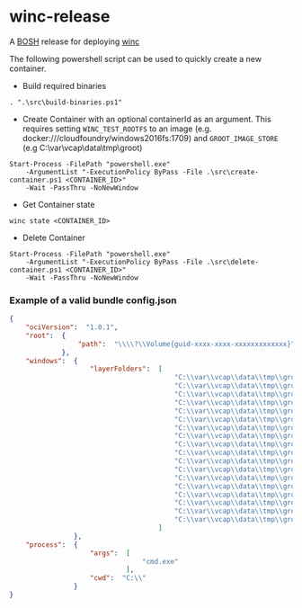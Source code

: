 # winc-release

A [BOSH](http://docs.cloudfoundry.org/bosh/) release for deploying [winc](https://github.com/cloudfoundry-incubator/winc)

The following powershell script can be used to quickly create a new container.

  

- Build required binaries

```
. ".\src\build-binaries.ps1"
```
 
  

- Create Container with an optional containerId as an argument. This requires
  setting `WINC_TEST_ROOTFS` to an image (e.g. docker:///cloudfoundry/windows2016fs:1709)
  and `GROOT_IMAGE_STORE` (e.g  C:\var\vcap\data\tmp\groot)

```
Start-Process -FilePath "powershell.exe" 
    -ArgumentList "-ExecutionPolicy ByPass -File .\src\create-container.ps1 <CONTAINER_ID>" 
    -Wait -PassThru -NoNewWindow
```
 
  

- Get Container state

```
winc state <CONTAINER_ID>
```
 
  

- Delete Container

```
Start-Process -FilePath "powershell.exe" 
    -ArgumentList "-ExecutionPolicy ByPass -File .\src\delete-container.ps1 <CONTAINER_ID>" 
    -Wait -PassThru -NoNewWindow
```
 
  

### Example of a valid bundle config.json

```json
{
    "ociVersion":  "1.0.1",
    "root":  {
                 "path":  "\\\\?\\Volume{guid-xxxx-xxxx-xxxxxxxxxxxxx}"
             },
    "windows":  {
                    "layerFolders":  [
                                         "C:\\var\\vcap\\data\\tmp\\groot\\layers\\57ef7ade17a2e70de755a7529a54983127865eb4112272960de16bd4ff0f4f09",
                                         "C:\\var\\vcap\\data\\tmp\\groot\\layers\\a94433bf18ccedcd6a5755c1564b33e2ad895f510945c12ffa3dc287ae46822a",
                                         "C:\\var\\vcap\\data\\tmp\\groot\\layers\\7355d7057a9a5b54aadaade42893e9ddac1ea2425fd4a8665cddc7be09c1a3e6",
                                         "C:\\var\\vcap\\data\\tmp\\groot\\layers\\19cddb946ceebaa06735c8e10e08b00f7dabe6d6d76a62ff91218501574cc7c4",
                                         "C:\\var\\vcap\\data\\tmp\\groot\\layers\\efd5a32ad7e332be0e25206cf2eacbe6b33c54eee93749494c3386fee1d42797",
                                         "C:\\var\\vcap\\data\\tmp\\groot\\layers\\a9066dc737f8be2d063a82f1b2dedb300e225b13af7479da046ba4c7c5adc642",
                                         "C:\\var\\vcap\\data\\tmp\\groot\\layers\\7b351457274d9821f0d8a81c1332196f66c909d8843b56f49105d6dc8dcea666",
                                         "C:\\var\\vcap\\data\\tmp\\groot\\layers\\488acd7dafde11d14d8b929221a4088c948f3c4deb393e2fb84d8fd446b335d4",
                                         "C:\\var\\vcap\\data\\tmp\\groot\\layers\\7f259dc3859be2def2d1ad4c0e5f0f6aa5f9a97ec63fff69f4b932b3a837a6a0",
                                         "C:\\var\\vcap\\data\\tmp\\groot\\layers\\49dee10d7f21b866ee13e1d52d050602e7375b3b13506c40d16260adfa2c09e8",
                                         "C:\\var\\vcap\\data\\tmp\\groot\\layers\\effb696209a83f748bdb9187a97dab245c796fb38d2e513f1f682025c6c4e532",
                                         "C:\\var\\vcap\\data\\tmp\\groot\\layers\\d56eda28d993f730654e8e22359dc23c1de6570a3ad4dc749c9baebc84087cb7",
                                         "C:\\var\\vcap\\data\\tmp\\groot\\layers\\5197ded02ca8f9bfeb8a95c68d025cd62104162b6971d980c0c7e03e371e99c0",
                                         "C:\\var\\vcap\\data\\tmp\\groot\\layers\\1a6c5f2e34857ff8cd333ecf3df3621155d514853c93396690f818c3a4af0951",
                                         "C:\\var\\vcap\\data\\tmp\\groot\\layers\\b5f7fb6d5ad683c13e62dd7efdecb0a579cca33ed1aaaabb0fd519de323ff6ed",
                                         "C:\\var\\vcap\\data\\tmp\\groot\\layers\\611bd6e7590b32a213db462bd5f405c36fd44b32e3e56786a72d264fc0bcbe40",
                                         "C:\\var\\vcap\\data\\tmp\\groot\\layers\\dc84381339545c311b13db694b909016cfe200f00afccf615f1844fccd8e26db",
                                         "C:\\var\\vcap\\data\\tmp\\groot\\layers\\4bfe49d7bc33014df317149be23a71dfe176f2ddd6a78977068a37973dde89d8"
                                     ]
                },
    "process":  {
                    "args":  [
                                 "cmd.exe"
                             ],
                    "cwd":  "C:\\"
                }
}
```
 

